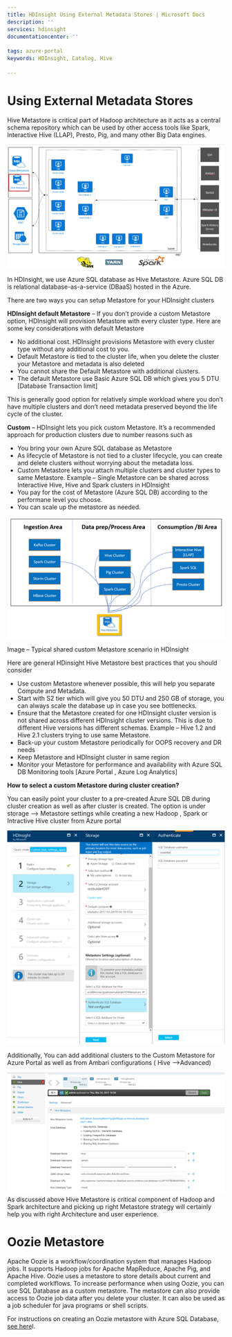 ```yaml
---
title: HDInsight Using External Metadata Stores | Microsoft Docs
description: ''
services: hdinsight
documentationcenter: ''

tags: azure-portal
keywords: HDInsight, Catalog, Hive

---
```

# Using External Metadata Stores

Hive Metastore is critical part of Hadoop architecture as it acts as a central schema repository which can be used by other access tools like Spark, Interactive Hive (LLAP), Presto, Pig, and many other Big Data engines.

![HDInsight Hive Metadata Store Architecture](./media/hdinsight-use-external-metadata-stores/metadata-store-architecture.png)

In HDInsight, we use Azure SQL database as Hive Metastore. Azure SQL DB is relational database-as-a-service (DBaaS) hosted in the Azure.

There are two ways you can setup Metastore for your HDInsight clusters

**HDInsight default Metastore** – If you don’t provide a custom Metastore option, HDInsight will provision Metastore with every cluster type. Here are some key considerations with default Metastore

* No additional cost. HDInsight provisions Metastore with every cluster type without any additional cost to you.
* Default Metastore is tied to the cluster life, when you delete the cluster your Metastore and metadata is also deleted
* You cannot share the Default Metastore with additional clusters.
* The default Metastore use Basic Azure SQL DB which gives you 5 DTU [Database Transaction limit]

This is generally good option for relatively simple workload where you don’t have multiple clusters and don’t need metadata preserved beyond the life cycle of the cluster.

**Custom** – HDInsight lets you pick custom Metastore. It’s a recommended approach for production clusters due to number reasons such as

* You bring your own Azure SQL database as Metastore
* As lifecycle of Metastore is not tied to a cluster lifecycle, you can create and delete clusters without worrying about the metadata loss.
* Custom Metastore lets you attach multiple clusters and cluster types to same Metastore. Example – Single Metastore can be shared across Interactive Hive, Hive and Spark clusters in HDInsight
* You pay for the cost of Metastore (Azure SQL DB) according to the performane level you choose.  
* You can scale up the metastore as needed.

![HDInsight Hive Metadata Store Use Case](./media/hdinsight-use-external-metadata-stores/metadata-store-use-case.png)

Image – Typical shared custom Metastore scenario in HDInsight

Here are general HDinsight Hive Metastore best practices that you should consider

* Use custom Metastore whenever possible, this will help you separate Compute and Metadata.
* Start with S2 tier which will give you 50 DTU and 250 GB of storage, you can always scale the database up in case you see bottlenecks.
* Ensure that the Metastore created for one HDInsight cluster version is not shared across different HDInsight cluster versions. This is due to different Hive versions has different schemas. Example – Hive 1.2 and Hive 2.1 clusters trying to use same Metastore.
* Back-up your custom Metastore periodically for OOPS recovery and DR needs
* Keep Metastore and HDInsight cluster in same region
* Monitor your Metastore for performance and availability with Azure SQL DB Monitoring tools [Azure Portal , Azure Log Analytics]

**How to select a custom Metastore during cluster creation?**

You can easily point your cluster to a pre-created Azure SQL DB during cluster creation as well as after cluster is created. The option is under storage –> Metastore settings while creating a new Hadoop , Spark or Intractive Hive cluster from Azure portal

![HDInsight Hive Metadata Store Azure Portal](./media/hdinsight-use-external-metadata-stores/metadata-store-azure-portal.png)

Additionally, You can add additional clusters to the Custom Metastore for Azure Portal as well as from Ambari configurations ( Hive –>Advanced)

![HDInsight Hive Metadata Store Ambari](./media/hdinsight-use-external-metadata-stores/metadata-store-ambari.png)
As discussed above Hive Metastore is critical component of Hadoop and Spark architecture and picking up right Metastore strategy will certainly help you with right Architecture and user experience.

# Oozie Metastore
Apache Oozie is a workflow/coordination system that manages Hadoop jobs.  It supports Hadoop jobs for Apache MapReduce, Apache Pig, and Apache Hive.  Oozie uses a metastore to store details about current and completed worklflows. To increase performance when using Oozie, you can use SQL Database as a custom metastore. The metastore can also provide access to Oozie job data after you delete your cluster.  It can also be used as a job scheduler for java programs or shell scripts.

For instructions on creating an Oozie metastore with Azure SQL Database, [see here](https://docs.microsoft.com/en-us/azure/hdinsight/hdinsight-use-oozie-linux-mac#create-the-database)I.

